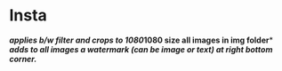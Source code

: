 # Insta
***applies b/w filter and crops to 1080*1080 size all images in img folder***
***adds to all images a watermark (can be image or text) at right bottom corner.***
